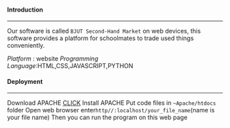 #### Introduction
-----
Our software is called `BJUT Second-Hand Market` on web devices, this software provides a platform for schoolmates to trade used things conveniently.

*Platform* : website
*Programming Language*:HTML,CSS,JAVASCRIPT,PYTHON

#### Deployment
---
Download APACHE  [CLICK](http://www.apache.org/)
Install APACHE
Put code files in `~Apache/htdocs` folder
Open web browser enter`http//:localhost/your_file_name`(name is your file name)
Then you can run the program on this web page